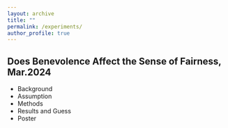 ```yaml
---
layout: archive
title: ""
permalink: /experiments/
author_profile: true
---
```


Does Benevolence Affect the Sense of Fairness, Mar.2024
------
* Background
* Assumption
* Methods
* Results and Guess
* Poster